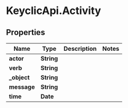 # KeyclicApi.Activity

## Properties
Name | Type | Description | Notes
------------ | ------------- | ------------- | -------------
**actor** | **String** |  | 
**verb** | **String** |  | 
**_object** | **String** |  | 
**message** | **String** |  | 
**time** | **Date** |  | 



